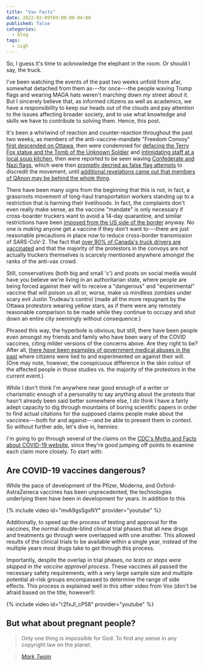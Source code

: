 ```yaml
---
title: "Vax Facts"
date: 2022-02-09T09:00:00-04:00
published: false
categories:
  - blog
tags:
  - sigh
---
```


So, I guess it's time to acknowledge the elephant in the room. Or should I say, the truck.

I've been watching the events of the past two weeks unfold from afar, somewhat detached from them as---for once---the people waving Trump flags and wearing MAGA hats weren't marching down _my_ street about it. But I sincerely believe that, as informed citizens as well as academics, we have a responsibility to keep our heads out of the clouds and pay attention to the issues affecting broader society, and to use what knowledge and skills we have to contribute to solving them. Hence, this post.

It's been a whirlwind of reaction and counter-reaction throughout the past two weeks, as members of the anti-vaccine-mandate "Freedom Convoy" [first descended on Ottawa](https://ottawa.ctvnews.ca/downtown-ottawa-roads-businesses-shut-down-as-freedom-convoy-protesters-flood-parliament-hill-1.5759563), then were condemned for [defacing the Terry Fox statue and the Tomb of the Unknown Soldier](https://www.thestar.com/news/canada/2022/01/29/officials-decry-desecration-of-monuments-during-ottawa-protest.html) and [intimidating staff at a local soup kitchen](https://www.narcity.com/ottawa/an-ottawa-soup-kitchens-staff-was-reportedly-harassed-by-protesters-wanting-food), then were reported to be seen waving [Confederate and Nazi flags](https://www.cbc.ca/news/canada/manitoba/manitoba-premier-heather-stefanson-condemns-hate-images-deplorable-1.6334461), which were then [promptly decried as false flag attempts](https://pressprogress.ca/anti-vax-convoy-leader-says-he-welcomes-protesters-displaying-confederate-flags-in-ottawa/) to discredit the movement, until [additional revelations came out that members of QAnon may be behind the whole thing](https://www.theguardian.com/world/2022/feb/08/canada-ottawa-trucker-protest-extremist-qanon-neo-nazi).

There have been many signs from the beginning that this is not, in fact, a grassroots movement of long-haul transportation workers standing up to a restriction that is harming their livelihoods. In fact, the complaints don't even really make sense, as the vaccine "mandate" is only necessary if cross-boarder truckers want to avoid a 14-day quarantine, and similar restrictions have been [imposed from the US side of the border](https://www.businessinsider.com/truckers-vaccine-mandate-drivers-crossing-us-border-biden-2021-11) anyway. No one is _making_ anyone get a vaccine if they don't want to---there are just reasonable precautions in place now to reduce cross-border transmission of SARS-CoV-2. The fact that [over 90% of Canada's truck drivers are vaccinated](https://globalnews.ca/news/8533779/truckers-convoy-canada-vaccine-mandate/) and that the majority of the protestors in the convoys are not actually truckers themselves is scarcely mentioned anywhere amongst the ranks of the anti-vax crowd.

Still, conservatives (both big and small 'c') and posts on social media would have you believe we're living in an authoritarian state, where people are being forced against their will to receive a "dangerous" and "experimental" vaccine that will poison us all or, worse, make us mindless zombies under scary evil Justin Trudeau's control (made all the more repugnant by the Ottawa protestors wearing yellow stars, as if there were any remotely reasonable comparison to be made while they continue to occupy and shut down an entire city seemingly without consequence.)

Phrased this way, the hyperbole is obvious; but still, there have been people even amongst my friends and family who have been wary of the COVID vaccines, citing milder versions of the concerns above. Are they right to be? After all, [there _have_ been examples of government medical abuses in the past](https://en.wikipedia.org/wiki/Tuskegee_Syphilis_Study) where citizens were lied to and experimented on against their will. (One may note, however, the conspicuous difference in the skin colour of the affected people in those studies vs. the majority of the protestors in the current event.)

While I don't think I'm anywhere near good enough of a writer or charismatic enough of a personality to say anything about the protests that hasn't already been said better somewhere else, I _do_ think I have a fairly adept capacity to dig through mountains of boring scientific papers in order to find actual citations for the supposed claims people make about the vaccines---both for and against---and be able to present them in context. So without further ado, let's dive in, hennies:

I'm going to go through several of the claims on the [CDC's Myths and Facts about COVID-19 website](https://www.cdc.gov/coronavirus/2019-ncov/vaccines/facts.html), since they're good jumping off points to examine each claim more closely. To start with: 

## Are COVID-19 vaccines dangerous?

While the pace of development of the Pfizer, Moderna, and Oxford-AstraZeneca vaccines has been unprecedented, the technologies underlying them have been in development for years. In addition to this  

{% include video id="mvA9gs5gxNY" provider="youtube" %}

Additionally, to speed up the process of testing and approval for the vaccines, the normal double-blind clinical trial phases that all new drugs and treatments go through were overlapped with one another. This allowed results of the clinical trials to be available within a single year, instead of the multiple years most drugs take to get through this process.

Importantly, despite the overlap in trial phases, _no tests or steps were skipped in the vaccine approval process_. These vaccines all passed the necessary safety requirements, with a very large sample size and multiple potential at-risk groups encompassed to determine the range of side effects. This process is explained well in this other video from Vox (don't be afraid based on the title, however!):

{% include video id="r2fxJI_cP58" provider="youtube" %}

## But what about pregnant people?



> Only one thing is impossible for God: To find any sense in any copyright law on the planet.
  
> <cite><a href="http://www.brainyquote.com/quotes/quotes/m/marktwain163473.html">Mark Twain</a></cite>
